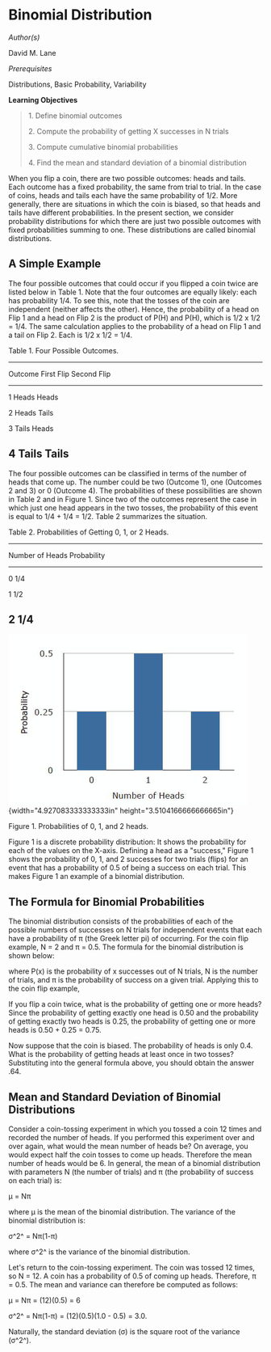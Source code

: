 # Binomial Distribution

*Author(s)*

David M. Lane

*Prerequisites*

Distributions, Basic Probability, Variability

**Learning Objectives**

> 1\. Define binomial outcomes
>
> 2\. Compute the probability of getting X successes in N trials
>
> 3\. Compute cumulative binomial probabilities
>
> 4\. Find the mean and standard deviation of a binomial distribution

When you flip a coin, there are two possible outcomes: heads and tails. Each outcome has a fixed probability, the same from trial to trial. In the case of coins, heads and tails each have the same probability of 1/2. More generally, there are situations in which the coin is biased, so that heads and tails have different probabilities. In the present section, we consider probability distributions for which there are just two possible outcomes with fixed probabilities summing to one. These distributions are called binomial distributions.

## A Simple Example

The four possible outcomes that could occur if you flipped a coin twice are listed below in Table 1. Note that the four outcomes are equally likely: each has probability 1/4. To see this, note that the tosses of the coin are independent (neither affects the other). Hence, the probability of a head on Flip 1 and a head on Flip 2 is the product of P(H) and P(H), which is 1/2 x 1/2 = 1/4. The same calculation applies to the probability of a head on Flip 1 and a tail on Flip 2. Each is 1/2 x 1/2 = 1/4.

Table 1. Four Possible Outcomes.

  -----------------------------------------------------------------------
  Outcome               First Flip            Second Flip
  --------------------- --------------------- ---------------------------
  1                     Heads                 Heads

  2                     Heads                 Tails

  3                     Tails                 Heads

  4                     Tails                 Tails
  -----------------------------------------------------------------------

The four possible outcomes can be classified in terms of the number of heads that come up. The number could be two (Outcome 1), one (Outcomes 2 and 3) or 0 (Outcome 4). The probabilities of these possibilities are shown in Table 2 and in Figure 1. Since two of the outcomes represent the case in which just one head appears in the two tosses, the probability of this event is equal to 1/4 + 1/4 = 1/2. Table 2 summarizes the situation.

Table 2. Probabilities of Getting 0, 1, or 2 Heads.

  -----------------------------------------------------------------------
  Number of Heads                            Probability
  ------------------------------------------ ----------------------------
  0                                          1/4

  1                                          1/2

  2                                          1/4
  -----------------------------------------------------------------------

![](assets/images/media/image1.png){width="4.927083333333333in" height="3.5104166666666665in"}

Figure 1. Probabilities of 0, 1, and 2 heads.

Figure 1 is a discrete probability distribution: It shows the probability for each of the values on the X-axis. Defining a head as a \"success,\" Figure 1 shows the probability of 0, 1, and 2 successes for two trials (flips) for an event that has a probability of 0.5 of being a success on each trial. This makes Figure 1 an example of a binomial distribution.

## The Formula for Binomial Probabilities

The binomial distribution consists of the probabilities of each of the possible numbers of successes on N trials for independent events that each have a probability of π (the Greek letter pi) of occurring. For the coin flip example, N = 2 and π = 0.5. The formula for the binomial distribution is shown below:

where P(x) is the probability of x successes out of N trials, N is the number of trials, and π is the probability of success on a given trial. Applying this to the coin flip example,

If you flip a coin twice, what is the probability of getting one or more heads? Since the probability of getting exactly one head is 0.50 and the probability of getting exactly two heads is 0.25, the probability of getting one or more heads is 0.50 + 0.25 = 0.75.

Now suppose that the coin is biased. The probability of heads is only 0.4. What is the probability of getting heads at least once in two tosses? Substituting into the general formula above, you should obtain the answer .64.

## Mean and Standard Deviation of Binomial Distributions

Consider a coin-tossing experiment in which you tossed a coin 12 times and recorded the number of heads. If you performed this experiment over and over again, what would the mean number of heads be? On average, you would expect half the coin tosses to come up heads. Therefore the mean number of heads would be 6. In general, the mean of a binomial distribution with parameters N (the number of trials) and π (the probability of success on each trial) is:

μ = Nπ

where μ is the mean of the binomial distribution. The variance of the binomial distribution is:

σ^2^ = Nπ(1-π)

where σ^2^ is the variance of the binomial distribution.

Let\'s return to the coin-tossing experiment. The coin was tossed 12 times, so N = 12. A coin has a probability of 0.5 of coming up heads. Therefore, π = 0.5. The mean and variance can therefore be computed as follows:

μ = Nπ = (12)(0.5) = 6

σ^2^ = Nπ(1-π) = (12)(0.5)(1.0 - 0.5) = 3.0.

Naturally, the standard deviation (σ) is the square root of the variance (σ^2^).
